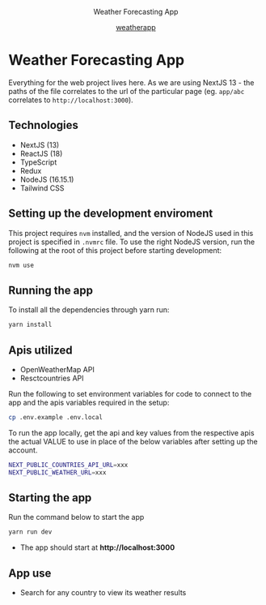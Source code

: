 <p align="center">
   Weather Forecasting App
</p>

<p align="center">
    <a href="https://github.com/dachieng/test-weather-interview">
        weatherapp
    </a>
</p>

# Weather Forecasting App

Everything for the web project lives here. As we are using NextJS 13 - the paths of the file correlates to the url of the particular page (eg. `app/abc` correlates to `http://localhost:3000`).

## Technologies

- NextJS (13)
- ReactJS (18)
- TypeScript
- Redux
- NodeJS (16.15.1)
- Tailwind CSS

## Setting up the development enviroment

This project requires `nvm` installed, and the version of NodeJS used in this project is specified in `.nvmrc` file. To use the right NodeJS version, run the following at the root of this project before starting development:

```bash
nvm use
```

## Running the app

To install all the dependencies through yarn run:

```bash
yarn install
```

## Apis utilized

- OpenWeatherMap API
- Resctcountries API

Run the following to set environment variables for code to connect to the app and the apis variables required in the setup:

```bash
cp .env.example .env.local
```

To run the app locally, get the api and key values from the respective apis the actual VALUE to use in place of the below variables after setting up the account.

```bash
NEXT_PUBLIC_COUNTRIES_API_URL=xxx
NEXT_PUBLIC_WEATHER_URL=xxx
```

## Starting the app

Run the command below to start the app

```bash
yarn run dev
```

- The app should start at **http://localhost:3000**

## App use

- Search for any country to view its weather results
